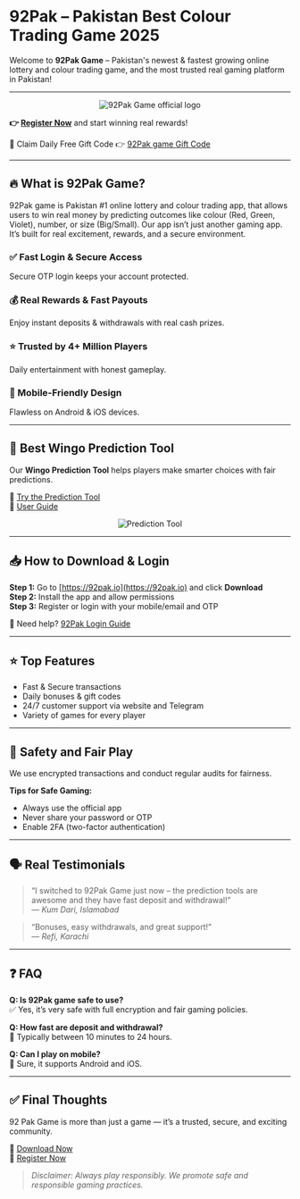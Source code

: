 # 92Pak – Pakistan Best Colour Trading Game 2025

Welcome to **92Pak Game** – Pakistan's newest & fastest growing online lottery and colour trading game, and the most trusted real gaming platform in Pakistan!

---

<p align="center">
  <img src="https://ik.imagekit.io/pp3outhdq/photo_2025-06-13_17-29-26.jpg?updatedAt=1749811414594" alt="92Pak Game official logo" style="max-width: 100%; height: auto;">
</p>

**👉 [Register Now](https://www.92pak.io)** and start winning real rewards!

🎁 Claim Daily Free Gift Code 👉 [92Pak game Gift Code](https://t.me/alyshia_92pak_bot)

---

## 🔥 What is 92Pak Game?

92Pak game is Pakistan #1 online lottery and colour trading app, that allows users to win real money by predicting outcomes like colour (Red, Green, Violet), number, or size (Big/Small).
Our app isn’t just another gaming app. It’s built for real excitement, rewards, and a secure environment.

### ✅ Fast Login & Secure Access  
Secure OTP login keeps your account protected.

### 💰 Real Rewards & Fast Payouts  
Enjoy instant deposits & withdrawals with real cash prizes.

### ⭐ Trusted by 4+ Million Players  
Daily entertainment with honest gameplay.

### 📱 Mobile-Friendly Design  
Flawless on Android & iOS devices.

---

## 🧠 Best Wingo Prediction Tool

Our **Wingo Prediction Tool** helps players make smarter choices with fair predictions.

🔗 [Try the Prediction Tool](https://pkgames.online/fantasy-gems-prediction/)  
📘 [User Guide](https://pkgames.online/fantasy-gems/)

<p align="center">
  <img src="https://pkgames.online/wp-content/uploads/2025/05/photo_2025-05-31_18-57-03-1024x682.jpg" alt="Prediction Tool" style="max-width: 100%; height: auto;">
</p>

---

## 📥 How to Download & Login

**Step 1:** Go to [https://92pak.io](https://92pak.io) and click **Download**  
**Step 2:** Install the app and allow permissions  
**Step 3:** Register or login with your mobile/email and OTP  

🔑 Need help? [92Pak Login Guide](https://92pak.io/92-pak-login)

---

## ⭐ Top Features

- Fast & Secure transactions  
- Daily bonuses & gift codes  
- 24/7 customer support via website and Telegram  
- Variety of games for every player

---

## 🔐 Safety and Fair Play

We use encrypted transactions and conduct regular audits for fairness.

**Tips for Safe Gaming:**
- Always use the official app  
- Never share your password or OTP  
- Enable 2FA (two-factor authentication)

---

## 🗣️ Real Testimonials

> “I switched to 92Pak Game just now – the prediction tools are awesome and they have fast deposit and withdrawal!”  
> — *Kum Dari, Islamabad*

> “Bonuses, easy withdrawals, and great support!”  
> — *Refi, Karachi*

---

## ❓ FAQ

**Q: Is 92Pak game safe to use?**  
✅ Yes, it’s very safe with full encryption and fair gaming policies.

**Q: How fast are deposit and withdrawal?**  
💸 Typically between 10 minutes to 24 hours.

**Q: Can I play on mobile?**  
📱 Sure, it supports Android and iOS.

---

## ✅ Final Thoughts

92 Pak Game is more than just a game — it’s a trusted, secure, and exciting community.

🎯 [Download Now](https://92pak.io)  
📝 [Register Now](https://92pak.io/register)

> *Disclaimer: Always play responsibly. We promote safe and responsible gaming practices.*
